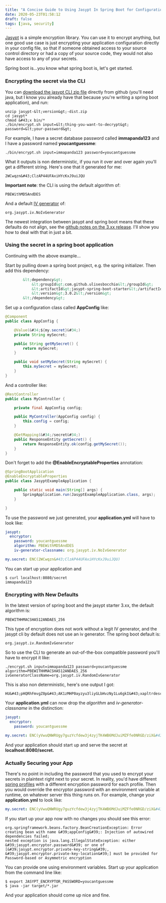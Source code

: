 ```yaml
---
title: "A Concise Guide to Using Jasypt In Spring Boot for Configuration Encryption"
date: 2020-05-23T01:58:12
draft: false
tags: [java, security]
---
```


[Jasypt](http://www.jasypt.org/) is a simple encryption library. You can use it to encrypt anything, but one good use case is just encrypting your application configuration directly in your config file, so that if someone obtained access to your source control directory or had a copy of your source code, they would not also have access to any of your secrets.

Spring boot is...you know what spring boot is, let&#39;s get started.

### Encrypting the secret via the CLI

You can [download the jasypt CLI zip file](https://github.com/jasypt/jasypt) directly from github (you&#39;ll need java, but I know you already have that because you&#39;re writing a spring boot application), and run:

```
unzip jasypt-&lt;version&gt;-dist.zip
cd jasypt*
chmod &#43;x bin/*
./bin/encrypt.sh input=&lt;thing-you-want-to-decrypt&gt; password=&lt;your-password&gt;
```

For example, I have a secret database password called **immapanda123** and I have a password named **youcantguessme**:

```
./bin/encrypt.sh input=immapanda123 password=youcantguessme

```

What it outputs is non deterministic, if you run it over and over again you&#39;ll get a different string. Here&#39;s one that it generated for me:

```
2WCwqzn&#43;ClzAP44UFAxiHYcKxJ9uiJQU
```

**Important note**: the CLI is using the default algorithm of:

```
PBEWithMD5AndDES
```

And a default [IV generator](https://en.wikipedia.org/wiki/Initialization_vector) of:

```
org.jasypt.iv.NoIvGenerator
```

The newest integration between jasypt and spring boot means that these defaults do not align, see the [github notes on the 3.xx release](https://github.com/ulisesbocchio/jasypt-spring-boot#update-11242019-version-300-release-includes). I&#39;ll show you how to deal with that in just a bit.

### Using the secret in a spring boot application

Continuing with the above example...

Start by pulling down a spring boot project, e.g. the spring initializer. Then add this dependency:

```xml
        &lt;dependency&gt;
            &lt;groupId&gt;com.github.ulisesbocchio&lt;/groupId&gt;
            &lt;artifactId&gt;jasypt-spring-boot-starter&lt;/artifactId&gt;
            &lt;version&gt;3.0.2&lt;/version&gt;
        &lt;/dependency&gt;

```

Set up a configuration class called **AppConfig** like:

```java
@Component
public class AppConfig {

    @Value(&#34;${my.secret}&#34;)
    private String mySecret;

    public String getMySecret() {
        return mySecret;
    }

    public void setMySecret(String mySecret) {
        this.mySecret = mySecret;
    }
}

```

And a controller like:

```java
@RestController
public class MyController {

    private final AppConfig config;

    public MyController(AppConfig config) {
        this.config = config;
    }

    @GetMapping(&#34;/secret&#34;)
    public ResponseEntity getSecret() {
        return ResponseEntity.ok(config.getMySecret());
    }
}

```

Don&#39;t forget to add the **@EnableEncryptableProperties** annotation:

```java
@SpringBootApplication
@EnableEncryptableProperties
public class JasyptExampleApplication {

    public static void main(String[] args) {
        SpringApplication.run(JasyptExampleApplication.class, args);
    }

}

```

To use the password we just generated, your **application.yml** will have to look like:

```yaml
jasypt:
  encryptor:
    password: youcantguessme
    algorithm: PBEWithMD5AndDES
    iv-generator-classname: org.jasypt.iv.NoIvGenerator

my.secret: ENC(2WCwqzn&#43;ClzAP44UFAxiHYcKxJ9uiJQU)

```

You can start up your application and

```
$ curl localhost:8080/secret
immapanda123
```

### Encrypting with New Defaults

In the latest version of spring boot and the jasypt starter 3.xx, the default algorithm is:

```
PBEWITHHMACSHA512ANDAES_256

```

This type of encryption does not work without a legit IV generator, and the jasypt cli by default does not use an iv generator. The spring boot default is:

```
org.jasypt.iv.RandomIvGenerator

```

So to use the CLI to generate an out-of-the-box compatible password you&#39;ll have to encrypt it like:

```
./encrypt.sh input=immapanda123 password=youcantguessme algorithm=PBEWITHHMACSHA512ANDAES_256 ivGeneratorClassName=org.jasypt.iv.RandomIvGenerator

```

This is also non deterministic, here&#39;s one output I got:

```
HU&#43;pHQRhFmvgZ0p&#43;AK1zMHP0ayzyu3liyGLbHvzNy1Lu6gkI&#43;xapltrdescWNdAv
```

Your **application.yml** can now drop the _algorithm_ and _iv-generator-classname_ in the distinction:

```yaml
jasypt:
  encryptor:
    password: youcantguessme

my.secret: ENC(yVwuQNWRUgy7guzYcfdew3j4zyjTK4WB6MdJuiMZFfe0NRGD/ziX&#43;p73ORWNze3I)

```

And your application should start up and serve the secret at **localhost:8080/secret.**

### Actually Securing your App

There&#39;s no point in including the password that you used to encrypt your secrets in plaintext right next to your secret. In reality, you&#39;d have different [spring profiles](https://docs.spring.io/spring-boot/docs/current/reference/html/spring-boot-features.html#boot-features-profiles) with a different encryption password for each profile. Then you would override the encryptor password with an environment variable at runtime, on whatever server this thing runs on. For example, change your **application.yml** to look like:

```yaml
my.secret: ENC(yVwuQNWRUgy7guzYcfdew3j4zyjTK4WB6MdJuiMZFfe0NRGD/ziX&#43;p73ORWNze3I)
```

If you start up your app now with no changes you should see this error:

```
org.springframework.beans.factory.BeanCreationException: Error creating bean with name &#39;appConfig&#39;: Injection of autowired dependencies failed;
nested exception is java.lang.IllegalStateException: either &#39;jasypt.encryptor.password&#39; or one of
[&#39;jasypt.encryptor.private-key-string&#39;, &#39;jasypt.encryptor.private-key-location&#39;] must be provided for Password-based or Asymmetric encryption

```

You can provide one using environment variables. Start up your application from the command line like:

```
$ export JASYPT_ENCRYPTOR_PASSWORD=youcantguessme
$ java -jar target/*.jar

```

And your application should come up nice and fine.
